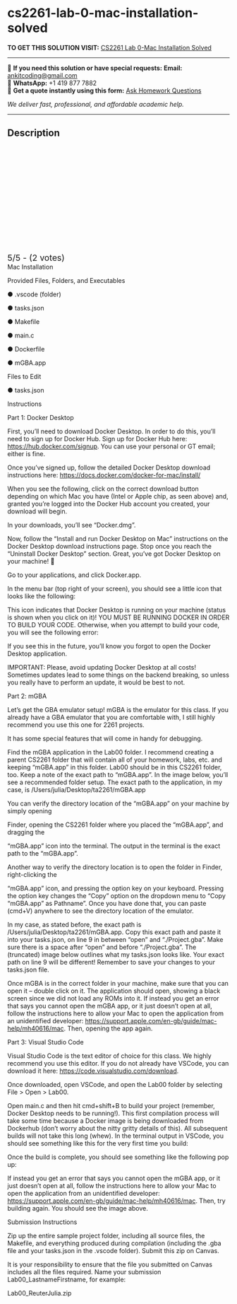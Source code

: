 # cs2261-lab-0-mac-installation-solved
**TO GET THIS SOLUTION VISIT:** [CS2261 Lab 0-Mac Installation Solved](https://www.ankitcodinghub.com/product/cs2261-lab-00-solved/)


---

📩 **If you need this solution or have special requests:** **Email:** ankitcoding@gmail.com  
📱 **WhatsApp:** +1 419 877 7882  
📄 **Get a quote instantly using this form:** [Ask Homework Questions](https://www.ankitcodinghub.com/services/ask-homework-questions/)

*We deliver fast, professional, and affordable academic help.*

---

<h2>Description</h2>



<div class="kk-star-ratings kksr-auto kksr-align-center kksr-valign-top" data-payload="{&quot;align&quot;:&quot;center&quot;,&quot;id&quot;:&quot;121035&quot;,&quot;slug&quot;:&quot;default&quot;,&quot;valign&quot;:&quot;top&quot;,&quot;ignore&quot;:&quot;&quot;,&quot;reference&quot;:&quot;auto&quot;,&quot;class&quot;:&quot;&quot;,&quot;count&quot;:&quot;2&quot;,&quot;legendonly&quot;:&quot;&quot;,&quot;readonly&quot;:&quot;&quot;,&quot;score&quot;:&quot;5&quot;,&quot;starsonly&quot;:&quot;&quot;,&quot;best&quot;:&quot;5&quot;,&quot;gap&quot;:&quot;4&quot;,&quot;greet&quot;:&quot;Rate this product&quot;,&quot;legend&quot;:&quot;5\/5 - (2 votes)&quot;,&quot;size&quot;:&quot;24&quot;,&quot;title&quot;:&quot;CS2261 Lab 0-Mac Installation Solved&quot;,&quot;width&quot;:&quot;138&quot;,&quot;_legend&quot;:&quot;{score}\/{best} - ({count} {votes})&quot;,&quot;font_factor&quot;:&quot;1.25&quot;}">

<div class="kksr-stars">

<div class="kksr-stars-inactive">
            <div class="kksr-star" data-star="1" style="padding-right: 4px">


<div class="kksr-icon" style="width: 24px; height: 24px;"></div>
        </div>
            <div class="kksr-star" data-star="2" style="padding-right: 4px">


<div class="kksr-icon" style="width: 24px; height: 24px;"></div>
        </div>
            <div class="kksr-star" data-star="3" style="padding-right: 4px">


<div class="kksr-icon" style="width: 24px; height: 24px;"></div>
        </div>
            <div class="kksr-star" data-star="4" style="padding-right: 4px">


<div class="kksr-icon" style="width: 24px; height: 24px;"></div>
        </div>
            <div class="kksr-star" data-star="5" style="padding-right: 4px">


<div class="kksr-icon" style="width: 24px; height: 24px;"></div>
        </div>
    </div>

<div class="kksr-stars-active" style="width: 138px;">
            <div class="kksr-star" style="padding-right: 4px">


<div class="kksr-icon" style="width: 24px; height: 24px;"></div>
        </div>
            <div class="kksr-star" style="padding-right: 4px">


<div class="kksr-icon" style="width: 24px; height: 24px;"></div>
        </div>
            <div class="kksr-star" style="padding-right: 4px">


<div class="kksr-icon" style="width: 24px; height: 24px;"></div>
        </div>
            <div class="kksr-star" style="padding-right: 4px">


<div class="kksr-icon" style="width: 24px; height: 24px;"></div>
        </div>
            <div class="kksr-star" style="padding-right: 4px">


<div class="kksr-icon" style="width: 24px; height: 24px;"></div>
        </div>
    </div>
</div>


<div class="kksr-legend" style="font-size: 19.2px;">
            5/5 - (2 votes)    </div>
    </div>
Mac Installation

Provided Files, Folders, and Executables

● .vscode (folder)

● tasks.json

● Makefile

● main.c

● Dockerfile

● mGBA.app

Files to Edit

● tasks.json

Instructions

Part 1: Docker Desktop

First, you’ll need to download Docker Desktop. In order to do this, you’ll need to sign up for Docker Hub. Sign up for Docker Hub here: https://hub.docker.com/signup. You can use your personal or GT email; either is fine.

Once you’ve signed up, follow the detailed Docker Desktop download instructions here: https://docs.docker.com/docker-for-mac/install/

When you see the following, click on the correct download button depending on which Mac you have (Intel or Apple chip, as seen above) and, granted you’re logged into the Docker Hub account you created, your download will begin.

In your downloads, you’ll see “Docker.dmg”.

Now, follow the “Install and run Docker Desktop on Mac” instructions on the Docker Desktop download instructions page. Stop once you reach the “Uninstall Docker Desktop” section. Great, you’ve got Docker Desktop on your machine! 🙂

Go to your applications, and click Docker.app.

In the menu bar (top right of your screen), you should see a little icon that looks like the following:

This icon indicates that Docker Desktop is running on your machine (status is shown when you click on it)! YOU MUST BE RUNNING DOCKER IN ORDER TO BUILD YOUR CODE. Otherwise, when you attempt to build your code, you will see the following error:

If you see this in the future, you’ll know you forgot to open the Docker Desktop application.

IMPORTANT: Please, avoid updating Docker Desktop at all costs! Sometimes updates lead to some things on the backend breaking, so unless you really have to perform an update, it would be best to not.

Part 2: mGBA

Let’s get the GBA emulator setup! mGBA is the emulator for this class. If you already have a GBA emulator that you are comfortable with, I still highly recommend you use this one for 2261 projects.

It has some special features that will come in handy for debugging.

Find the mGBA application in the Lab00 folder. I recommend creating a parent CS2261 folder that will contain all of your homework, labs, etc. and keeping “mGBA.app” in this folder. Lab00 should be in this CS2261 folder, too. Keep a note of the exact path to “mGBA.app”. In the image below, you’ll see a recommended folder setup. The exact path to the application, in my case, is /Users/julia/Desktop/ta2261/mGBA.app

You can verify the directory location of the “mGBA.app” on your machine by simply opening

Finder, opening the CS2261 folder where you placed the “mGBA.app”, and dragging the

“mGBA.app” icon into the terminal. The output in the terminal is the exact path to the “mGBA.app”.

Another way to verify the directory location is to open the folder in Finder, right-clicking the

“mGBA.app” icon, and pressing the option key on your keyboard. Pressing the option key changes the “Copy” option on the dropdown menu to “Copy “mGBA.app” as Pathname”. Once you have done that, you can paste (cmd+V) anywhere to see the directory location of the emulator.

In my case, as stated before, the exact path is /Users/julia/Desktop/ta2261/mGBA.app. Copy this exact path and paste it into your tasks.json, on line 9 in between “open” and “./Project.gba”. Make sure there is a space after “open” and before “./Project.gba”. The (truncated) image below outlines what my tasks.json looks like. Your exact path on line 9 will be different! Remember to save your changes to your tasks.json file.

Once mGBA is in the correct folder in your machine, make sure that you can open it – double click on it. The application should open, showing a black screen since we did not load any ROMs into it. If instead you get an error that says you cannot open the mGBA app, or it just doesn’t open at all, follow the instructions here to allow your Mac to open the application from an unidentified developer: https://support.apple.com/en-gb/guide/mac-help/mh40616/mac. Then, opening the app again.

Part 3: Visual Studio Code

Visual Studio Code is the text editor of choice for this class. We highly recommend you use this editor. If you do not already have VSCode, you can download it here: https://code.visualstudio.com/download.

Once downloaded, open VSCode, and open the Lab00 folder by selecting File &gt; Open &gt; Lab00.

Open main.c and then hit cmd+shift+B to build your project (remember, Docker Desktop needs to be running!). This first compilation process will take some time because a Docker image is being downloaded from Dockerhub (don’t worry about the nitty gritty details of this). All subsequent builds will not take this long (whew). In the terminal output in VSCode, you should see something like this for the very first time you build:

Once the build is complete, you should see something like the following pop up:

If instead you get an error that says you cannot open the mGBA app, or it just doesn’t open at all, follow the instructions here to allow your Mac to open the application from an unidentified developer: https://support.apple.com/en-gb/guide/mac-help/mh40616/mac. Then, try building again. You should see the image above.

Submission Instructions

Zip up the entire sample project folder, including all source files, the Makefile, and everything produced during compilation (including the .gba file and your tasks.json in the .vscode folder). Submit this zip on Canvas.

It is your responsibility to ensure that the file you submitted on Canvas includes all the files required. Name your submission Lab00_LastnameFirstname, for example:

Lab00_ReuterJulia.zip
